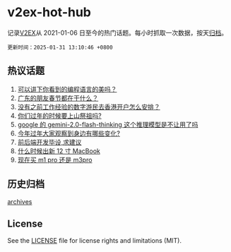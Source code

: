 # v2ex-hot-hub

 记录[V2EX](https://www.v2ex.com/)从 2021-01-06 日至今的热门话题。每小时抓取一次数据，按天[归档](archives)。

`更新时间：2025-01-31 13:10:46 +0800`

## 热议话题

1. [可以讲下你看到的编程语言的美吗？](https://www.v2ex.com/t/1108327)
1. [广东的朋友春节都在干什么？](https://www.v2ex.com/t/1108344)
1. [没有之前工作经验的数字游民去香港开户怎么安排？](https://www.v2ex.com/t/1108334)
1. [你们过年的时候要上山祭祖吗?](https://www.v2ex.com/t/1108377)
1. [google 的 gemini-2.0-flash-thinking 这个推理模型是不让用了吗](https://www.v2ex.com/t/1108325)
1. [今年过年大家观察到身边有哪些变化?](https://www.v2ex.com/t/1108352)
1. [前后端开发毕设,求建议](https://www.v2ex.com/t/1108330)
1. [什么时候出新 12 寸 MacBook](https://www.v2ex.com/t/1108359)
1. [现在买 m1 pro 还是 m3pro](https://www.v2ex.com/t/1108348)

## 历史归档

[archives](archives)

## License

See the [LICENSE](LICENSE) file for license rights and limitations (MIT).
